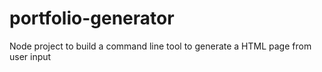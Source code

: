 # portfolio-generator
Node project to build a command line tool to generate a HTML page from user input
